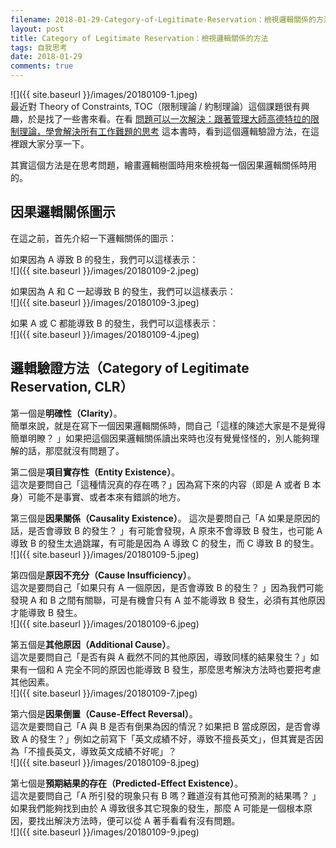 ```yaml
---
filename: 2018-01-29-Category-of-Legitimate-Reservation：檢視邏輯關係的方法.md
layout: post
title: Category of Legitimate Reservation：檢視邏輯關係的方法
tags: 自我思考
date: 2018-01-29
comments: true
---
```


![]({{ site.baseurl }}/images/20180109-1.jpeg)  
最近對 Theory of Constraints, TOC（限制理論 / 約制理論）這個課題很有興趣，於是找了一些書來看。在看 [問題可以一次解決：跟著管理大師高德特拉的限制理論，學會解決所有工作難題的思考](http://www.books.com.tw/products/0010728251) 這本書時，看到這個邏輯驗證方法，在這裡跟大家分享一下。

其實這個方法是在思考問題，繪畫邏輯樹圖時用來檢視每一個因果邏輯關係時用的。

## 因果邏輯關係圖示
在這之前，首先介紹一下邏輯關係的圖示：

如果因為 A 導致 B 的發生，我們可以這樣表示：  
![]({{ site.baseurl }}/images/20180109-2.jpeg)

如果因為 A 和 C 一起導致 B 的發生，我們可以這樣表示：  
![]({{ site.baseurl }}/images/20180109-3.jpeg)

如果 A 或 C 都能導致 B 的發生，我們可以這樣表示：  
![]({{ site.baseurl }}/images/20180109-4.jpeg)


## 邏輯驗證方法（Category of Legitimate Reservation, CLR）

第一個是**明確性（Clarity）**。  
簡單來說，就是在寫下一個因果邏輯關係時，問自己「這樣的陳述大家是不是覺得簡單明瞭？ 」如果把這個因果邏輯關係讀出來時也沒有覺覺怪怪的，別人能夠理解的話，那麼就沒有問題了。

第二個是**項目實存性（Entity Existence）**。  
這次是要問自己「這種情況真的存在嗎？」因為寫下來的内容（即是 A 或者 B 本身）可能不是事實、或者本來有錯誤的地方。

第三個是**因果關係（Causality Existence）**。
這次是要問自己「A 如果是原因的話，是否會導致 B 的發生？ 」有可能會發現，A 原來不會導致 B 發生，也可能 A 導致 B 的發生太過跳躍，有可能是因為 A 導致 C 的發生，而 C 導致 B 的發生。  
![]({{ site.baseurl }}/images/20180109-5.jpeg)

第四個是**原因不充分（Cause Insufficiency）**。  
這次是要問自己「如果只有 A 一個原因，是否會導致 B 的發生？ 」因為我們可能發現 A 和 B 之間有關聯，可是有機會只有 A 並不能導致 B 發生，必須有其他原因才能導致 B 發生。  
![]({{ site.baseurl }}/images/20180109-6.jpeg)

第五個是**其他原因（Additional Cause）**。  
這次是要問自己「是否有與 A 截然不同的其他原因，導致同樣的結果發生？」如果有一個和 A 完全不同的原因也能導致 B 發生，那麼思考解決方法時也要把考慮其他因素。  
![]({{ site.baseurl }}/images/20180109-7.jpeg)

第六個是**因果倒置（Cause-Effect Reversal）**。  
這次是要問自己「A 與 B 是否有倒果為因的情況？如果把 B 當成原因，是否會導致 A 的發生？」例如之前寫下「英文成績不好，導致不擅長英文」，但其實是否因為「不擅長英文，導致英文成績不好呢」？  
![]({{ site.baseurl }}/images/20180109-8.jpeg)

第七個是**預期結果的存在（Predicted-Effect Existence）**。  
這次是要問自己「A 所引發的現象只有 B 嗎？難道沒有其他可預測的結果嗎？ 」如果我們能夠找到由於 A 導致很多其它現象的發生，那麼 A 可能是一個根本原因，要找出解決方法時，便可以從 A 著手看看有沒有問題。  
![]({{ site.baseurl }}/images/20180109-9.jpeg)